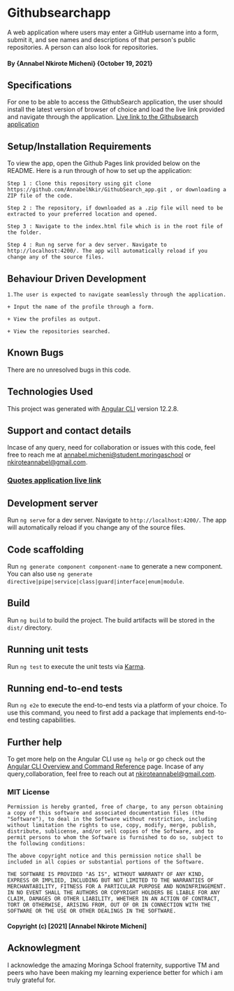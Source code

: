 # Githubsearchapp

A web application where users may enter a GitHub username into a form, submit it, and see names and descriptions of that person's public repositories. A person can also look for repositories.

#### By **{Annabel Nkirote Micheni}** **{October 19, 2021}**

## Specifications

For one to be able to access the GithubSearch application, the user should install the latest version of browser of choice and load the live link provided and navigate through the application. <a href="https://annabelnkir.github.io/Github_Searchapp/">Live link to the Githubsearch application</a>

## Setup/Installation Requirements

To view the app, open the Github Pages link provided below on the README. Here is a run through of how to set up the application:
```
Step 1 : Clone this repository using git clone https://github.com/AnnabelNkir/GithubSearch_app.git , or downloading a ZIP file of the code.

Step 2 : The repository, if downloaded as a .zip file will need to be extracted to your preferred location and opened.

Step 3 : Navigate to the index.html file which is in the root file of the folder.

Step 4 : Run ng serve for a dev server. Navigate to http://localhost:4200/. The app will automatically reload if you change any of the source files.
```
## Behaviour Driven Development
```
1.The user is expected to navigate seamlessly through the application.

+ Input the name of the profile through a form.

+ View the profiles as output.

+ View the repositories searched.
```
## Known Bugs
There are no unresolved bugs in this code.


## Technologies Used

This project was generated with [Angular CLI](https://github.com/angular/angular-cli) version 12.2.8.

## Support and contact details
Incase of any query, need for collaboration or issues with this code, feel free to reach me at annabel.micheni@student.moringaschool or nkiroteannabel@gmail.com.

### <a href="https://annabelnkir.github.io/Github_Searchapp/">Quotes application live link</a>


## Development server

Run `ng serve` for a dev server. Navigate to `http://localhost:4200/`. The app will automatically reload if you change any of the source files.

## Code scaffolding

Run `ng generate component component-name` to generate a new component. You can also use `ng generate directive|pipe|service|class|guard|interface|enum|module`.

## Build

Run `ng build` to build the project. The build artifacts will be stored in the `dist/` directory.

## Running unit tests

Run `ng test` to execute the unit tests via [Karma](https://karma-runner.github.io).

## Running end-to-end tests

Run `ng e2e` to execute the end-to-end tests via a platform of your choice. To use this command, you need to first add a package that implements end-to-end testing capabilities.

## Further help

To get more help on the Angular CLI use `ng help` or go check out the [Angular CLI Overview and Command Reference](https://angular.io/cli) page. Incase of any query,collaboration, feel free to reach out at nkiroteannabel@gmail.com.

### MIT License
```
Permission is hereby granted, free of charge, to any person obtaining a copy of this software and associated documentation files (the "Software"), to deal in the Software without restriction, including without limitation the rights to use, copy, modify, merge, publish, distribute, sublicense, and/or sell copies of the Software, and to permit persons to whom the Software is furnished to do so, subject to the following conditions:

The above copyright notice and this permission notice shall be included in all copies or substantial portions of the Software.

THE SOFTWARE IS PROVIDED "AS IS", WITHOUT WARRANTY OF ANY KIND, EXPRESS OR IMPLIED, INCLUDING BUT NOT LIMITED TO THE WARRANTIES OF MERCHANTABILITY, FITNESS FOR A PARTICULAR PURPOSE AND NONINFRINGEMENT. IN NO EVENT SHALL THE AUTHORS OR COPYRIGHT HOLDERS BE LIABLE FOR ANY CLAIM, DAMAGES OR OTHER LIABILITY, WHETHER IN AN ACTION OF CONTRACT, TORT OR OTHERWISE, ARISING FROM, OUT OF OR IN CONNECTION WITH THE SOFTWARE OR THE USE OR OTHER DEALINGS IN THE SOFTWARE.
```
#### Copyright (c) [2021] [Annabel Nkirote Micheni] ####

## Acknowlegment
I acknowledge the amazing Moringa School fraternity, supportive TM and peers who have been making my learning experience better for which i am truly grateful for.
